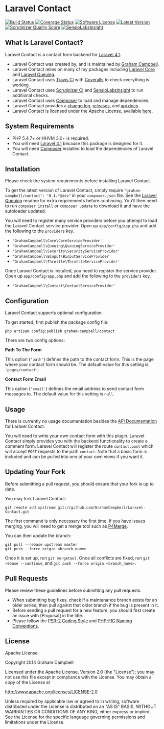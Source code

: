 Laravel Contact
===============


[![Build Status](https://img.shields.io/travis/GrahamCampbell/Laravel-Contact/master.svg)](https://travis-ci.org/GrahamCampbell/Laravel-Contact)
[![Coverage Status](https://img.shields.io/coveralls/GrahamCampbell/Laravel-Contact/master.svg)](https://coveralls.io/r/GrahamCampbell/Laravel-Contact)
[![Software License](https://img.shields.io/badge/license-Apache%202.0-brightgreen.svg)](https://github.com/GrahamCampbell/Laravel-Contact/blob/master/LICENSE.md)
[![Latest Version](https://img.shields.io/github/release/GrahamCampbell/Laravel-Contact.svg)](https://github.com/GrahamCampbell/Laravel-Contact/releases)
[![Scrutinizer Quality Score](https://scrutinizer-ci.com/g/GrahamCampbell/Laravel-Contact/badges/quality-score.png?s=e6a3e1e0e7c144da9d5f0324b45bed135579f6fe)](https://scrutinizer-ci.com/g/GrahamCampbell/Laravel-Contact)
[![SensioLabsInsight](https://insight.sensiolabs.com/projects/8d54e859-7c8e-47e0-aced-11b84f3cca3e/mini.png)](https://insight.sensiolabs.com/projects/8d54e859-7c8e-47e0-aced-11b84f3cca3e)


## What Is Laravel Contact?

Laravel Contact is a contact form backend for [Laravel 4.1](http://laravel.com).

* Laravel Contact was created by, and is maintained by [Graham Campbell](https://github.com/GrahamCampbell).
* Laravel Contact relies on many of my packages including [Laravel Core](https://github.com/GrahamCampbell/Laravel-Core) and [Laravel Queuing](https://github.com/GrahamCampbell/Laravel-Queuing).
* Laravel Contact uses [Travis CI](https://travis-ci.org/GrahamCampbell/Laravel-Contact) with [Coveralls](https://coveralls.io/r/GrahamCampbell/Laravel-Contact) to check everything is working.
* Laravel Contact uses [Scrutinizer CI](https://scrutinizer-ci.com/g/GrahamCampbell/Laravel-Contact) and [SensioLabsInsight](https://insight.sensiolabs.com/projects/8d54e859-7c8e-47e0-aced-11b84f3cca3e) to run additional checks.
* Laravel Contact uses [Composer](https://getcomposer.org) to load and manage dependencies.
* Laravel Contact provides a [change log](https://github.com/GrahamCampbell/Laravel-Contact/blob/master/CHANGELOG.md), [releases](https://github.com/GrahamCampbell/Laravel-Contact/releases), and [api docs](http://grahamcampbell.github.io/Laravel-Contact).
* Laravel Contact is licensed under the Apache License, available [here](https://github.com/GrahamCampbell/Laravel-Contact/blob/master/LICENSE.md).


## System Requirements

* PHP 5.4.7+ or HHVM 3.0+ is required.
* You will need [Laravel 4.1](http://laravel.com) because this package is designed for it.
* You will need [Composer](https://getcomposer.org) installed to load the dependencies of Laravel Contact.


## Installation

Please check the system requirements before installing Laravel Contact.

To get the latest version of Laravel Contact, simply require `"graham-campbell/contact": "0.1.*@dev"` in your `composer.json` file. See the [Laravel Queuing](https://github.com/GrahamCampbell/Laravel-Queuing) readme for extra requirements before continuing. You'll then need to run `composer install` or `composer update` to download it and have the autoloader updated.

You will need to register many service providers before you attempt to load the Laravel Contact service provider. Open up `app/config/app.php` and add the following to the `providers` key.

* `'GrahamCampbell\Core\CoreServiceProvider'`
* `'GrahamCampbell\Queuing\QueuingServiceProvider'`
* `'GrahamCampbell\Security\SecurityServiceProvider'`
* `'GrahamCampbell\Binput\BinputServiceProvider'`
* `'GrahamCampbell\Throttle\ThrottleServiceProvider'`

Once Laravel Contact is installed, you need to register the service provider. Open up `app/config/app.php` and add the following to the `providers` key.

* `'GrahamCampbell\Contact\ContactServiceProvider'`


## Configuration

Laravel Contact supports optional configuration.

To get started, first publish the package config file:

    php artisan config:publish graham-campbell/contact

There are two config options:

**Path To The Form**

This option (`'path'`) defines the path to the contact form. This is the page where your contact form should be. The default value for this setting is `'pages/contact'`.

**Contact Form Email**

This option (`'email'`) defines the email address to send contact form messages to. The default value for this setting is `null`.


## Usage

There is currently no usage documentation besides the [API Documentation](http://grahamcampbell.github.io/Laravel-Contact
) for Laravel Contact.

You will need to write your own contact form with this plugin. Laravel Contact simply provides you with the backend functionality to create a comment form. Laravel Contact will register the route `contact.post` which will accept `POST` requests to the path `contact`. Note that a basic form is included and can be pulled into one of your own views if you want it.


## Updating Your Fork

Before submitting a pull request, you should ensure that your fork is up to date.

You may fork Laravel Contact:

    git remote add upstream git://github.com/GrahamCampbell/Laravel-Contact.git

The first command is only necessary the first time. If you have issues merging, you will need to get a merge tool such as [P4Merge](http://perforce.com/product/components/perforce_visual_merge_and_diff_tools).

You can then update the branch:

    git pull --rebase upstream master
    git push --force origin <branch_name>

Once it is set up, run `git mergetool`. Once all conflicts are fixed, run `git rebase --continue`, and `git push --force origin <branch_name>`.


## Pull Requests

Please review these guidelines before submitting any pull requests.

* When submitting bug fixes, check if a maintenance branch exists for an older series, then pull against that older branch if the bug is present in it.
* Before sending a pull request for a new feature, you should first create an issue with [Proposal] in the title.
* Please follow the [PSR-2 Coding Style](https://github.com/php-fig/fig-standards/blob/master/accepted/PSR-2-coding-style-guide.md) and [PHP-FIG Naming Conventions](https://github.com/php-fig/fig-standards/blob/master/bylaws/002-psr-naming-conventions.md).


## License

Apache License

Copyright 2014 Graham Campbell

Licensed under the Apache License, Version 2.0 (the "License");
you may not use this file except in compliance with the License.
You may obtain a copy of the License at

 http://www.apache.org/licenses/LICENSE-2.0

Unless required by applicable law or agreed to in writing, software
distributed under the License is distributed on an "AS IS" BASIS,
WITHOUT WARRANTIES OR CONDITIONS OF ANY KIND, either express or implied.
See the License for the specific language governing permissions and
limitations under the License.
